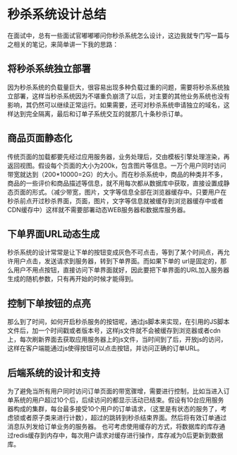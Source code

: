 ﻿# 秒杀系统设计总结
在面试中，总有一些面试官嘟嘟嘟问你秒杀系统怎么设计，这边我就专门写一篇与之相关的笔记，来简单讲一下我的思路：
##  将秒杀系统独立部署
因为秒杀系统的负载量巨大，很容易出现多种负载过重的问题，需要将秒杀系统独立部署，这样当秒杀系统因为不堪重负崩溃了以后，对主要的其他业务系统也没有影响，其仍然可以继续正常运行。如果需要，还可对秒杀系统申请独立的域名，这样达到完全隔离，最后和订单子系统交互的就那几十条秒杀订单。

## 商品页面静态化
传统页面的加载都要先经过应用服务器，业务处理后，交由模板引擎处理渲染，再返回视图。假设每个页面的大小为200k，包含图片等信息。一万个用户同时访问带宽就达到（200*10000=2G）的大小。而在秒杀系统中，商品的种类并不多，商品的一些评价和商品描述等信息，就不用每次都从数据库中获取，直接设置成静态页面的形式。（减少带宽，图片，文字等信息全部在浏览器缓存中。只要用户在秒杀前点开过秒杀界面，页面，图片，文字等信息就被缓存到浏览器缓存中或者CDN缓存中）这样就不需要部署动态WEB服务器和数据库服务器。

## 下单界面URL动态生成
秒杀系统的设计常常是让下单的按钮变成灰色不可点击，等到了某个时间点，再允许用户点击，发送请求到服务器，转到下单界面。而如果下单的 url是固定的，那么用户不用点按钮，直接访问下单界面就好，因此要把下单界面的URL加入服务器生成的随机参数，只有再开始的时候才能得到。

## 控制下单按钮的点亮
那么到了时间，如何开启秒杀服务的按钮呢，通过js脚本来实现，在引用的JS脚本文件后，加一个时间戳或者版本号，这样js文件就不会被缓存到浏览器或者cdn上，每次刷新界面去获取应用服务器上的js文件，当时间到了后，开放js的访问，这样在客户端能通过js使得按钮可以点击按钮，并访问正确的订单URL。

## 后端系统的设计和支持
为了避免当所有用户同时访问订单页面的带宽骤增，需要进行控制，比如当进入订单系统的用户超过10个后，后续访问的都显示活动已结束。假设有10台应用服务器构成的集群，每台最多接受10个用户的订单请求，（这里是有状态的服务了，考虑锁或者原子类来进行计数），超过的跳转到秒杀结束界面。然后将有效订单通过消息队列发给订单业务的服务器。
也可考虑使用缓存的方式，将数据库的库存通过redis缓存到内存中，每次用户请求对缓存进行操作，库存减为0后更新到数据库。
